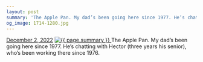 ```yaml
---
layout: post
summary: 'The Apple Pan. My dad’s been going here since 1977. He’s chatting with Hector (three years his senior), who’s been working there since 1976.'
og_image: 1714-1280.jpg
---
```


<p>
  <time>
    <a href="/1714">December 2, 2022</a>
  </time>
  <a href="/1714">
    <img src="{{ site.assets_url }}/1714-640.jpg" srcset="{{ site.assets_url }}/1714-320.jpg 320w, {{ site.assets_url }}/1714-640.jpg 640w, {{ site.assets_url }}/1714-960.jpg 960w, {{ site.assets_url }}/1714-1280.jpg 1280w" sizes="(min-width: 700px) 50vw, calc(100vw - 2rem)" alt="{{ page.summary }}" />
  </a>
  <span>The Apple Pan. My dad’s been going here since 1977. He’s chatting with Hector (three years his senior), who’s been working there since 1976.</span>
</p>
